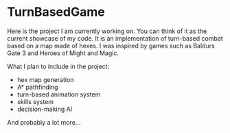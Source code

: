 # TurnBasedGame

Here is the project I am currently working on. You can think of it as the current showcase of my code. It is an implementation of turn-based combat based on a map made of hexes. I was inspired by games such as Baldurs Gate 3 and Heroes of Might and Magic. 

What I plan to include in the project:
- hex map generation
- A* pathfinding
- turn-based animation system
- skills system
- decision-making AI

And probably a lot more...
